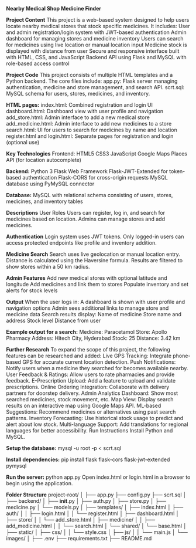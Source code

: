 **Nearby Medical Shop Medicine Finder**

**Project Content**
This project is a web-based system designed to help users locate nearby medical stores that stock specific medicines. It includes:
User and admin registration/login system with JWT-based authentication
Admin dashboard for managing stores and medicine inventory
Users can search for medicines using live location or manual location input
Medicine stock is displayed with distance from user
Secure and responsive interface built with HTML, CSS, and JavaScript
Backend API using Flask and MySQL with role-based access control

**Project Code**
This project consists of multiple HTML templates and a Python backend. The core files include:
app.py: Flask server managing authentication, medicine and store management, and search API.
scrt.sql: MySQL schema for users, stores, medicines, and inventory.

**HTML pages:**
index.html: Combined registration and login UI
dashboard.html: Dashboard view with user profile and navigation
add_store.html: Admin interface to add a new medical store
add_medicine.html: Admin interface to add new medicines to a store
search.html: UI for users to search for medicines by name and location
register.html and login.html: Separate pages for registration and login (optional use)

**Key Technologies**
Frontend:
HTML5
CSS3
JavaScript
Google Maps Places API (for location autocomplete)

**Backend:**
Python 3
Flask Web Framework
Flask-JWT-Extended for token-based authentication
Flask-CORS for cross-origin requests
MySQL database using PyMySQL connector

**Database:**
MySQL with relational schema consisting of users, stores, medicines, and inventory tables

**Descriptions**
User Roles
Users can register, log in, and search for medicines based on location.
Admins can manage stores and add medicines.

**Authentication**
Login system uses JWT tokens. Only logged-in users can access protected endpoints like profile and inventory addition.

**Medicine Search**
Search uses live geolocation or manual location entry.
Distance is calculated using the Haversine formula.
Results are filtered to show stores within a 50 km radius.

**Admin Features**
Add new medical stores with optional latitude and longitude
Add medicines and link them to stores
Populate inventory and set alerts for stock levels

**Output**
When the user logs in:
A dashboard is shown with user profile and navigation options
Admin sees additional links to manage store and medicine data
Search results display:
Name of medicine
Store name and address
Stock level
Distance from user

**Example output for a search:**
Medicine: Paracetamol
Store: Apollo Pharmacy
Address: Hitech City, Hyderabad
Stock: 25
Distance: 3.42 km

**Further Research**
To expand the scope of this project, the following features can be researched and added:
Live GPS Tracking: Integrate phone-based GPS for accurate current location detection.
Push Notifications: Notify users when a medicine they searched for becomes available nearby.
User Feedback & Ratings: Allow users to rate pharmacies and provide feedback.
E-Prescription Upload: Add a feature to upload and validate prescriptions.
Online Ordering Integration: Collaborate with delivery partners for doorstep delivery.
Admin Analytics Dashboard: Show most searched medicines, stock movement, etc.
Map View: Display search results on an interactive map using Google Maps API.
ML-based Suggestions: Recommend medicines or alternatives using past search patterns.
Inventory Forecasting: Use historical stock usage to predict and alert about low stock.
Multi-language Support: Add translations for regional languages for better accessibility.
Run Instructions
Install Python and MySQL.

**Setup the database:**
mysql -u root -p < scrt.sql

**Install dependencies:**
pip install flask flask-cors flask-jwt-extended pymysql

**Run the server:**
python app.py
Open index.html or login.html in a browser to begin using the application.

**Folder Structure**
project-root/
│
├── app.py
├── config.py
├── scrt.sql
│
├── backend/
│   ├── __init__.py
│   ├── auth.py
│   ├── store.py
│   ├── medicine.py
│   └── models.py
│
├── templates/
│   ├── index.html
│   ├── auth/
│   │   ├── login.html
│   │   └── register.html
│   ├── dashboard.html
│   ├── store/
│   │   └── add_store.html
│   ├── medicine/
│   │   ├── add_medicine.html
│   │   └── search.html
│   └── shared/
│       └── base.html
│
├── static/
│   ├── css/
│   │   └── style.css
│   ├── js/
│   │   └── main.js
│   └── images/
│
├── .env
├── requirements.txt
├── README.md
